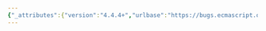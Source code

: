 ```yaml
---
{"_attributes":{"version":"4.4.4+","urlbase":"https://bugs.ecmascript.org/","maintainer":"dherman@mozilla.com"},"bug":{"bug_id":1506,"creation_ts":"2013-05-16 15:48:00 -0700","short_desc":"8.4.5: \"that that\"","delta_ts":"2013-07-15 17:03:22 -0700","product":"Draft for 6th Edition","component":"editorial issue","version":"Rev 15: May 14, 2013 Draft","rep_platform":"All","op_sys":"All","bug_status":"RESOLVED","resolution":"FIXED","priority":"Normal","bug_severity":"minor","everconfirmed":true,"reporter":{"uid":"jmdyck","name":"Michael Dyck"},"assigned_to":{"uid":"allen","name":"Allen Wirfs-Brock"},"long_desc":[{"commentid":4048,"comment_count":0,"who":{"uid":"jmdyck","name":"Michael Dyck"},"bug_when":"2013-05-16 15:48:53 -0700","thetext":"In 8.4.5 \"Integer Indexed Delegation Exotic Objects\",\nthe first para says:\n    An Integer Indexed object is an exotic object that that delegates ...\n\nDelete one \"that\"."},{"commentid":4210,"comment_count":1,"who":{"uid":"allen","name":"Allen Wirfs-Brock"},"bug_when":"2013-06-17 15:43:46 -0700","thetext":"fixed in rev 16 editor's draft"},{"commentid":4403,"comment_count":2,"who":{"uid":"allen","name":"Allen Wirfs-Brock"},"bug_when":"2013-07-15 17:03:22 -0700","thetext":"fixed in rev16 draft.  July 15, 2013"}]}}
---
```

